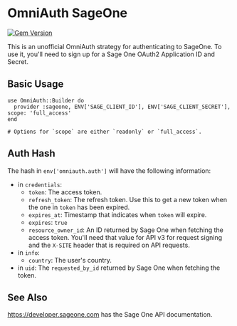 # OmniAuth SageOne

[![Gem Version](https://badge.fury.io/rb/omniauth-sageone.svg)](https://badge.fury.io/rb/omniauth-sageone)

This is an unofficial OmniAuth strategy for authenticating to SageOne. To use it, you'll need to sign up for a Sage One OAuth2 Application ID and Secret.

## Basic Usage

    use OmniAuth::Builder do
      provider :sageone, ENV['SAGE_CLIENT_ID'], ENV['SAGE_CLIENT_SECRET'], scope: 'full_access'
    end

    # Options for `scope` are either `readonly` or `full_access`.

## Auth Hash

The hash in `env['omniauth.auth']` will have the following information:

- in `credentials`:
  - `token`: The access token.
  - `refresh_token`: The refresh token. Use this to get a new token when the one in `token` has been expired.
  - `expires_at`: Timestamp that indicates when `token` will expire.
  - `expires`: `true`
  - `resource_owner_id`: An ID returned by Sage One when fetching the access token. You'll need that value for API v3
    for request signing and the `X-SITE` header that is required on API requests.
- in `info`:
  - `country`: The user's country.
- in `uid`: The `requested_by_id` returned by Sage One when fetching the token.

## See Also

https://developer.sageone.com has the Sage One API documentation.

